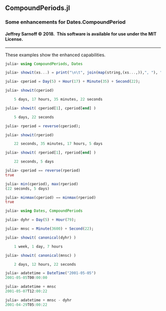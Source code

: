 ## CompoundPeriods.jl
### Some enhancements for Dates.CompoundPeriod

#### Jeffrey Sarnoff &copy; 2018.&nbsp; This software is available for use under the MIT License.
-----

These examples show the enhanced capabilities.

```julia
julia> using CompoundPeriods, Dates

julia> showit(xs...) = print("\n\t", join(map(string,(xs...,)),", "), "\n");

julia> cperiod = Day(5) + Hour(17) + Minute(35) + Second(22);

julia> showit(cperiod)

	5 days, 17 hours, 35 minutes, 22 seconds

julia> showit( cperiod[1], cperiod[end] )

	5 days, 22 seconds

julia> rperiod = reverse(cperiod);

julia> showit(rperiod)

	22 seconds, 35 minutes, 17 hours, 5 days

julia> showit( rperiod[1], rperiod[end] )

	22 seconds, 5 days

julia> cperiod == reverse(rperiod)
true

julia> min(cperiod), max(rperiod)
(22 seconds, 5 days)

julia> minmax(cperiod) == minmax(rperiod)
true
```

```julia
julia> using Dates, CompoundPeriods

julia> dyhr = Day(5) + Hour(79);

julia> mnsc = Minute(3600) + Second(22);

julia> showit( canonical(dyhr) )

	1 week, 1 day, 7 hours

julia> showit( canonical(mnsc) )

	2 days, 12 hours, 22 seconds

julia> adatetime = DateTime("2001-05-05")
2001-05-05T00:00:00

julia> adatetime + mnsc
2001-05-07T12:00:22

julia> adatetime + mnsc - dyhr
2001-04-29T05:00:22
```
